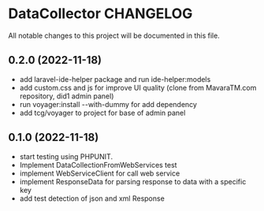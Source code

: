 # DataCollector CHANGELOG

All notable changes to this project will be documented in this file.

## 0.2.0 (2022-11-18)

- add laravel-ide-helper package and run ide-helper:models
- add custom.css and js for improve UI quality (clone from MavaraTM.com repository, did1 admin panel)
- run voyager:install --with-dummy for add dependency
- add tcg/voyager to project for base of admin panel

## 0.1.0 (2022-11-18)

- start testing using PHPUNIT.
- Implement DataCollectionFromWebServices test
- implement WebServiceClient for call web service
- implement ResponseData for parsing response to data with a specific key
- add test detection of json and xml Response

